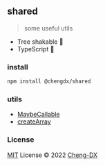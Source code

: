 ## shared

> some useful utils
- Tree shakable 🌲
- TypeScript 🦕

### install
```sh
npm install @chengdx/shared
```

### utils
- [MaybeCallable](./src/maybeCallable/index.md)
- [createArray](./src/createArray/index.md)

### License
[MIT](./LICENSE) License © 2022 [Cheng-DX](https://github.com/Cheng-DX)
